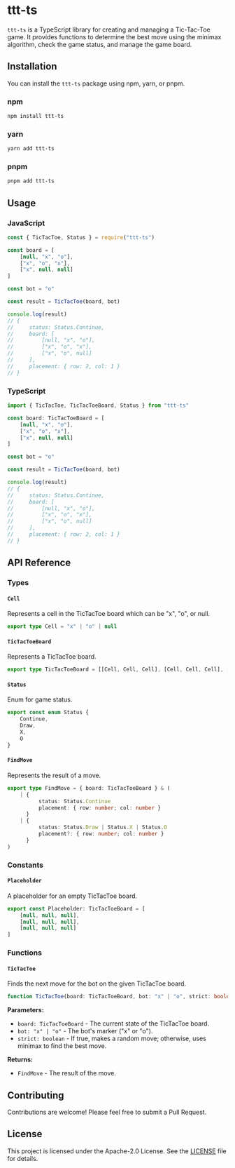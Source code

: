 # ttt-ts

`ttt-ts` is a TypeScript library for creating and managing a Tic-Tac-Toe game. It provides functions to determine the best move using the minimax algorithm, check the game status, and manage the game board.

## Installation

You can install the `ttt-ts` package using npm, yarn, or pnpm.

### npm

```bash
npm install ttt-ts
```

### yarn

```bash
yarn add ttt-ts
```

### pnpm

```bash
pnpm add ttt-ts
```

## Usage

### JavaScript

```javascript
const { TicTacToe, Status } = require("ttt-ts")

const board = [
    [null, "x", "o"],
    ["x", "o", "x"],
    ["x", null, null]
]

const bot = "o"

const result = TicTacToe(board, bot)

console.log(result)
// {
//     status: Status.Continue,
//     board: [
//         [null, "x", "o"],
//         ["x", "o", "x"],
//         ["x", "o", null]
//     ],
//     placement: { row: 2, col: 1 }
// }
```

### TypeScript

```typescript
import { TicTacToe, TicTacToeBoard, Status } from "ttt-ts"

const board: TicTacToeBoard = [
    [null, "x", "o"],
    ["x", "o", "x"],
    ["x", null, null]
]

const bot = "o"

const result = TicTacToe(board, bot)

console.log(result)
// {
//     status: Status.Continue,
//     board: [
//         [null, "x", "o"],
//         ["x", "o", "x"],
//         ["x", "o", null]
//     ],
//     placement: { row: 2, col: 1 }
// }
```

## API Reference

### Types

#### `Cell`

Represents a cell in the TicTacToe board which can be "x", "o", or null.

```typescript
export type Cell = "x" | "o" | null
```

#### `TicTacToeBoard`

Represents a TicTacToe board.

```typescript
export type TicTacToeBoard = [[Cell, Cell, Cell], [Cell, Cell, Cell], [Cell, Cell, Cell]]
```

#### `Status`

Enum for game status.

```typescript
export const enum Status {
    Continue,
    Draw,
    X,
    O
}
```

#### `FindMove`

Represents the result of a move.

```typescript
export type FindMove = { board: TicTacToeBoard } & (
    | {
          status: Status.Continue
          placement: { row: number; col: number }
      }
    | {
          status: Status.Draw | Status.X | Status.O
          placement?: { row: number; col: number }
      }
)
```

### Constants

#### `Placeholder`

A placeholder for an empty TicTacToe board.

```typescript
export const Placeholder: TicTacToeBoard = [
    [null, null, null],
    [null, null, null],
    [null, null, null]
]
```

### Functions

#### `TicTacToe`

Finds the next move for the bot on the given TicTacToe board.

```typescript
function TicTacToe(board: TicTacToeBoard, bot: "x" | "o", strict: boolean = false): FindMove
```

**Parameters:**

-   `board: TicTacToeBoard` - The current state of the TicTacToe board.
-   `bot: "x" | "o"` - The bot's marker ("x" or "o").
-   `strict: boolean` - If true, makes a random move; otherwise, uses minimax to find the best move.

**Returns:**

-   `FindMove` - The result of the move.

## Contributing

Contributions are welcome! Please feel free to submit a Pull Request.

## License

This project is licensed under the Apache-2.0 License. See the [LICENSE](LICENSE) file for details.
